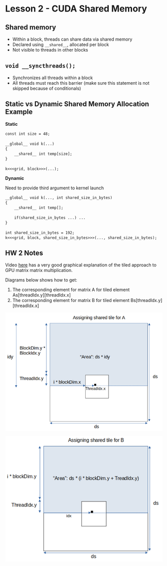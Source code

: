 # Lesson 2 - CUDA Shared Memory

## Shared memory

 - Within a block, threads can share data via shared memory
 - Declared using `__shared__`, allocated per block
 - Not visible to threads in other blocks

## `void __syncthreads();`

 - Synchronizes all threads within a block
 - All threads must reach this barrier (make sure this statement is not skipped because of conditionals)

## Static vs Dynamic Shared Memory Allocation Example

**Static**

```
const int size = 48;

__global__ void k(...)
{
    __shared__ int temp[size];
}

k<<<grid, block>>>(...);
```

**Dynamic**

Need to provide third argument to kernel launch

```
__global__ void k(..., int shared_size_in_bytes)
{
    __shared__ int temp[];

    if(shared_size_in_bytes ...) ...
}

int shared_size_in_bytes = 192;
k<<<grid, block, shared_size_in_bytes>>>(..., shared_size_in_bytes);
```

## HW 2 Notes ##

Video [here](https://www.youtube.com/watch?v=Q3GgbfGTnVc) has a very good graphical explanation of the tiled approach to GPU matrix matrix multiplication.

Diagrams below shows how to get:
1. The corresponding element for matrix A for tiled element As[threadIdx.y][threadIdx.x]
2. The corresponding element for matrix B for tiled element Bs[threadIdx.y][threadIdx.x]

![](./diagrams/shared_tile_A_diagram.png)

![](./diagrams/shared_tile_B_diagram.png)
